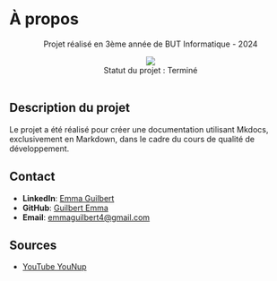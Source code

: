 # À propos

<div align="center">
  <p align="center">
    Projet réalisé en 3ème année de BUT Informatique - 2024 
  </p>
  
  <a href="https://github.com/Leeexyy4/Guilbert_Emma_Documentation_Markdown/graphs/contributors">
    <img src="https://contrib.rocks/image?repo=Leeexyy4/Guilbert_Emma_Documentation_Markdown" />
  </a>
  
  <br />
  Statut du projet : Terminé
  <br />
  <br />
</div>

## Description du projet

Le projet a été réalisé pour créer une documentation utilisant Mkdocs, exclusivement en Markdown, dans le cadre du cours de qualité de développement.

## Contact

- **LinkedIn**: [Emma Guilbert](https://www.linkedin.com/in/emma-guilbert-29567b265/)
- **GitHub**: [Guilbert Emma](https://github.com/Leeexyy4/Guilbert_Emma_JeuxVideoIA_Python) 
- **Email**: [emmaguilbert4@gmail.com](mailto:emmaguilbert4@gmail.com)

## Sources

- [YouTube YouNup](https://www.youtube.com/watch?v=N3rwaXdeNNc)
